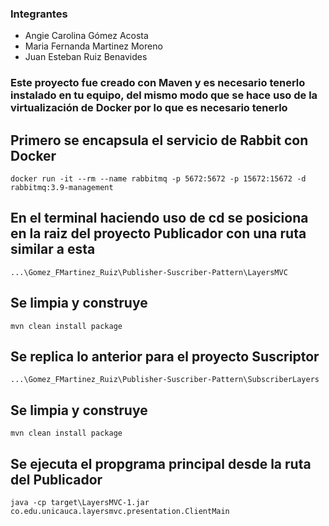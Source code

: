 ### Integrantes 

- Angie Carolina Gómez Acosta
- Maria Fernanda Martinez Moreno
- Juan Esteban Ruiz Benavides

### Este proyecto fue creado con Maven y es necesario tenerlo instalado en tu equipo, del mismo modo que se hace uso de la virtualización de Docker por lo que es necesario tenerlo
## Primero se encapsula el servicio de Rabbit con Docker 
```
docker run -it --rm --name rabbitmq -p 5672:5672 -p 15672:15672 -d rabbitmq:3.9-management
```
## En el terminal haciendo uso de cd se posiciona en la raiz del proyecto Publicador con una ruta similar a esta 
```
...\Gomez_FMartinez_Ruiz\Publisher-Suscriber-Pattern\LayersMVC
```
## Se limpia y construye 
```
mvn clean install package 
```
## Se replica lo anterior para el proyecto Suscriptor
```
...\Gomez_FMartinez_Ruiz\Publisher-Suscriber-Pattern\SubscriberLayers
```
## Se limpia y construye
```
mvn clean install package 
```
## Se ejecuta el propgrama principal desde la ruta del Publicador
```
java -cp target\LayersMVC-1.jar co.edu.unicauca.layersmvc.presentation.ClientMain
```